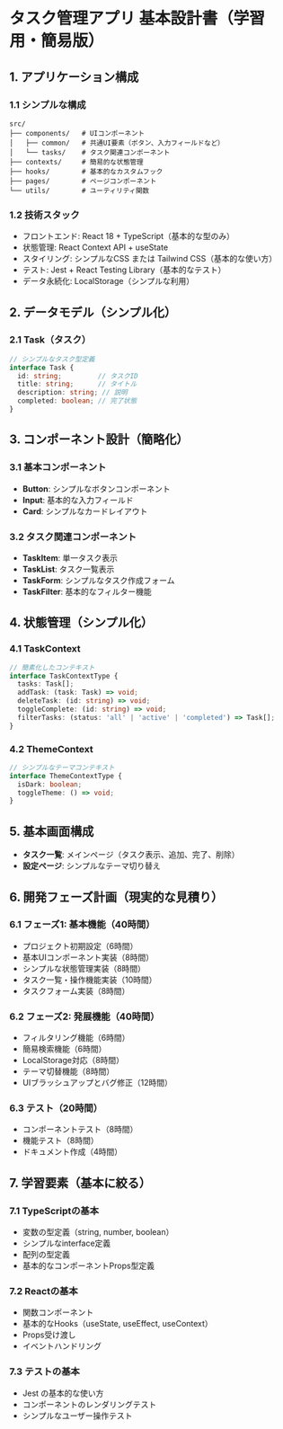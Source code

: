 # タスク管理アプリ 基本設計書（学習用・簡易版）

## 1. アプリケーション構成

### 1.1 シンプルな構成
```
src/
├── components/   # UIコンポーネント
│   ├── common/   # 共通UI要素（ボタン、入力フィールドなど）
│   └── tasks/    # タスク関連コンポーネント
├── contexts/     # 簡易的な状態管理
├── hooks/        # 基本的なカスタムフック
├── pages/        # ページコンポーネント
└── utils/        # ユーティリティ関数
```

### 1.2 技術スタック
- フロントエンド: React 18 + TypeScript（基本的な型のみ）
- 状態管理: React Context API + useState
- スタイリング: シンプルなCSS または Tailwind CSS（基本的な使い方）
- テスト: Jest + React Testing Library（基本的なテスト）
- データ永続化: LocalStorage（シンプルな利用）

## 2. データモデル（シンプル化）

### 2.1 Task（タスク）
```typescript
// シンプルなタスク型定義
interface Task {
  id: string;         // タスクID
  title: string;      // タイトル
  description: string; // 説明
  completed: boolean; // 完了状態
}
```

## 3. コンポーネント設計（簡略化）

### 3.1 基本コンポーネント
- **Button**: シンプルなボタンコンポーネント
- **Input**: 基本的な入力フィールド
- **Card**: シンプルなカードレイアウト

### 3.2 タスク関連コンポーネント
- **TaskItem**: 単一タスク表示
- **TaskList**: タスク一覧表示
- **TaskForm**: シンプルなタスク作成フォーム
- **TaskFilter**: 基本的なフィルター機能

## 4. 状態管理（シンプル化）

### 4.1 TaskContext
```typescript
// 簡素化したコンテキスト
interface TaskContextType {
  tasks: Task[];
  addTask: (task: Task) => void;
  deleteTask: (id: string) => void;
  toggleComplete: (id: string) => void;
  filterTasks: (status: 'all' | 'active' | 'completed') => Task[];
}
```

### 4.2 ThemeContext
```typescript
// シンプルなテーマコンテキスト
interface ThemeContextType {
  isDark: boolean;
  toggleTheme: () => void;
}
```

## 5. 基本画面構成

- **タスク一覧**: メインページ（タスク表示、追加、完了、削除）
- **設定ページ**: シンプルなテーマ切り替え

## 6. 開発フェーズ計画（現実的な見積り）

### 6.1 フェーズ1: 基本機能（40時間）
- プロジェクト初期設定（6時間）
- 基本UIコンポーネント実装（8時間）
- シンプルな状態管理実装（8時間）
- タスク一覧・操作機能実装（10時間）
- タスクフォーム実装（8時間）

### 6.2 フェーズ2: 発展機能（40時間）
- フィルタリング機能（6時間）
- 簡易検索機能（6時間）
- LocalStorage対応（8時間）
- テーマ切替機能（8時間）
- UIブラッシュアップとバグ修正（12時間）

### 6.3 テスト（20時間）
- コンポーネントテスト（8時間）
- 機能テスト（8時間）
- ドキュメント作成（4時間）

## 7. 学習要素（基本に絞る）

### 7.1 TypeScriptの基本
- 変数の型定義（string, number, boolean）
- シンプルなinterface定義
- 配列の型定義
- 基本的なコンポーネントProps型定義

### 7.2 Reactの基本
- 関数コンポーネント
- 基本的なHooks（useState, useEffect, useContext）
- Props受け渡し
- イベントハンドリング

### 7.3 テストの基本
- Jest の基本的な使い方
- コンポーネントのレンダリングテスト
- シンプルなユーザー操作テスト 